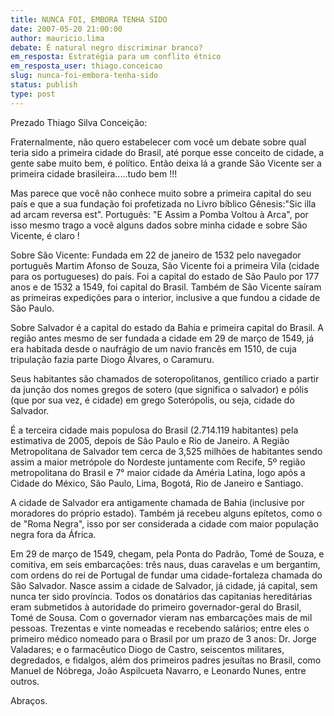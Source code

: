 ```yaml
---
title: NUNCA FOI, EMBORA TENHA SIDO
date: 2007-05-20 21:00:00
author: mauricio.lima
debate: É natural negro discriminar branco?
em_resposta: Estratégia para um conflito étnico
em_resposta_user: thiago.conceicao
slug: nunca-foi-embora-tenha-sido
status: publish 
type: post
---
```


Prezado Thiago Silva Conceição:  

Fraternalmente, não quero estabelecer com você um debate sobre qual teria sido a primeira cidade do Brasil, até porque esse conceito de cidade, a gente sabe muito bem, é político. Então deixa lá a grande São Vicente ser a primeira cidade brasileira.....tudo bem !!!  

Mas parece que você não conhece muito sobre a primeira capital do seu país e que a sua fundação foi profetizada no Livro bíblico Gênesis:"Sic illa ad arcam reversa est". Português: "E Assim a Pomba Voltou à Arca", por isso mesmo trago a você alguns dados sobre minha cidade e sobre São Vicente, é claro !  

Sobre São Vicente: Fundada em 22 de janeiro de 1532 pelo navegador português Martim Afonso de Souza, São Vicente foi a primeira Vila (cidade para os portugueses) do país. Foi a capital do estado de São Paulo por 177 anos e de 1532 a 1549, foi capital do Brasil. Também de São Vicente saíram as primeiras expedições para o interior, inclusive a que fundou a cidade de São Paulo.   

Sobre Salvador é a capital do estado da Bahia e primeira capital do Brasil. A região antes mesmo de ser fundada a cidade em 29 de março de 1549, já era habitada desde o naufrágio de um navio francês em 1510, de cuja tripulação fazia parte Diogo Álvares, o Caramuru.   

Seus habitantes são chamados de soteropolitanos, gentílico criado a partir da junção dos nomes gregos de sotero (que significa o salvador) e pólis (que por sua vez, é cidade) em grego Soterópolis, ou seja, cidade do Salvador.  

É a terceira cidade mais populosa do Brasil (2.714.119 habitantes) pela estimativa de 2005, depois de São Paulo e Rio de Janeiro. A Região Metropolitana de Salvador tem cerca de 3,525 milhões de habitantes sendo assim a maior metrópole do Nordeste juntamente com Recife, 5º região metropolitana do Brasil e 7° maior cidade da Améria Latina, logo após a Cidade do México, São Paulo, Lima, Bogotá, Rio de Janeiro e Santiago.  

A cidade de Salvador era antigamente chamada de Bahia (inclusive por moradores do próprio estado). Também já recebeu alguns epítetos, como o de "Roma Negra", isso por ser considerada a cidade com maior população negra fora da África.  

Em 29 de março de 1549, chegam, pela Ponta do Padrão, Tomé de Souza, e comitiva, em seis embarcações: três naus, duas caravelas e um bergantim, com ordens do rei de Portugal de fundar uma cidade-fortaleza chamada do São Salvador. Nasce assim a cidade de Salvador, já cidade, já capital, sem nunca ter sido província. Todos os donatários das capitanias hereditárias eram submetidos à autoridade do primeiro governador-geral do Brasil, Tomé de Sousa. Com o governador vieram nas embarcações mais de mil pessoas. Trezentas e vinte nomeadas e recebendo salários; entre eles o primeiro médico nomeado para o Brasil por um prazo de 3 anos: Dr. Jorge Valadares; e o farmacêutico Diogo de Castro, seiscentos militares, degredados, e fidalgos, além dos primeiros padres jesuítas no Brasil, como Manuel de Nóbrega, João Aspilcueta Navarro, e Leonardo Nunes, entre outros.  

Abraços.
